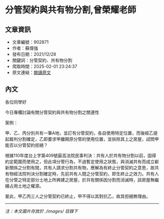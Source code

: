 # 分管契約與共有物分割,曾榮耀老師

## 文章資訊
- 文章編號：902871
- 作者：蘇偉強
- 發布日期：2021/12/28
- 關鍵詞：分管契約、共有物分割
- 爬取時間：2025-02-01 23:24:37
- 原文連結：[閱讀原文](https://real-estate.get.com.tw/Columns/detail.aspx?no=902871)

## 內文


各位同學好


今日專欄討論有關分管契約與共有物分割之關連性


案例：


甲、乙、丙分別共有一筆A地，並訂有分管契約，各自使用特定位置，而後經乙提起裁判分割確定，乙即要求甲離開原分管的使用位置，並拆除其上之房屋，試問甲能否以分管契約拒絕？


根據110年度台上字第409號最高法院民事判決：共有人於共有物分割以前，固得約定範圍而使用之，但此項分管行為，不過暫定使用之狀態，與消滅共有而成立嶄新關係之分割有間，共有人請求分割共有物，應解為有終止分管契約之意思，故共有物經法院判決分割確定時，先前共有人間之分管契約，即生終止之效力。共有人在分管之特定部分土地上所興建之房屋，於共有關係因分割而消滅時，該房屋無繼續占用土地之權源。


爰此，甲乙丙三人之分管契約已終止，甲不得以其對抗乙，故其拒絕無理由。

---
*注：本文圖片存放於 ./images/ 目錄下*

